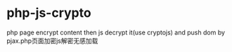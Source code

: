 # php-js-crypto
php page encrypt content  then js decrypt it(use cryptojs) and push dom by pjax.php页面加密js解密无感加载
